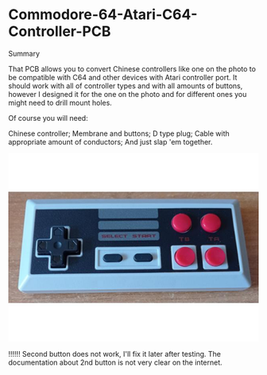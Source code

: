 # Commodore-64-Atari-C64-Controller-PCB


Summary

That PCB allows you to convert Chinese controllers like one on the photo to be compatible with C64 and other devices with Atari controller port. It should work with all of controller types and with all amounts of buttons, however I designed it for the one on the photo and for different ones you might need to drill mount holes.

Of course you will need:

Chinese controller;
Membrane and buttons;
D type plug;
Cable with appropriate amount of conductors;
And just slap 'em together.


<img src="https://github.com/Xses-1/Commodore-64-Atari-C64-Controller-PCB/blob/main/example_controller.jpg">


!!!!!!
Second button does not work, I'll fix it later after testing. The documentation about 2nd button is not very clear on the internet.

